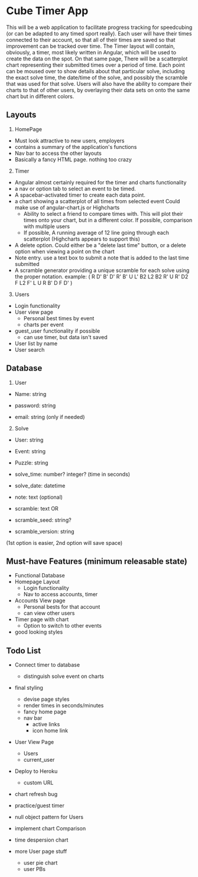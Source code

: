 # Cube Timer App

This will be a web application to facilitate progress tracking for speedcubing (or can be adapted to any timed sport really). Each user will have their times connected to their account, so that all of their times are saved so that improvement can be tracked over time. The Timer layout will contain, obviously, a timer, most likely written in Angular, which will be used to create the data on the spot. On that same page, There will be a scatterplot chart representing their submitted times over a period of time. Each point can be moused over to show details about that particular solve, including the exact solve time, the date/time of the solve, and possibly the scramble that was used for that solve. Users will also have the ability to compare their charts to that of other users, by overlaying their data sets on onto the same chart but in different colors.



## Layouts
1. HomePage
  + Must look attractive to new users, employers
  + contains a summary of the application's functions
  + Nav bar to access the other layouts
  + Basically a fancy HTML page. nothing too crazy

2. Timer
  + Angular almost certainly required for the timer and charts functionality
  + a nav or option tab to select an event to be timed.
  + A spacebar-activated timer to create each data point.
  + a chart showing a scatterplot of all times from selected event Could make use of angular-chart.js or Highcharts 
    + Ability to select a friend to compare times with. This will plot their times onto your chart, but in a different color. If possible, comparison with multiple users
    + If possible, A running average of 12 line going through each scatterplot (Highcharts appears to support this)
  + A delete option. Could either be a "delete last time" button, or a delete option when viewing a point on the chart
  + Note entry. use a text box to submit a note that is added to the last time submitted
  + A scramble generator providing a unique scramble for each solve using the proper notation. example: ( R D' B' D' R' B' U L' B2 L2 B2 R' U R' D2 F L2 F' L U R B' D F D' )

3. Users
  + Login functionality 
  + User view page
    + Personal best times by event
    + charts per event
  + guest_user functionality if possible
    + can use timer, but data isn't saved
  + User list by name
  + User search

## Database
1. User
  + Name: string
  + password: string

  + email: string (only if needed)

2. Solve
  + User: string
  + Event: string
  + Puzzle: string
  + solve_time: number? integer? (time in seconds)
  + solve_date: datetime
  + note: text (optional)

  + scramble: text 
  OR
  + scramble_seed: string?
  + scramble_version: string

  (1st option is easier, 2nd option will save space)


## Must-have Features (minimum releasable state)
+ Functional Database
+ Homepage Layout
  + Login functionality
  + Nav to access accounts, timer
+ Accounts View page
  + Personal bests for that account
  + can view other users
+ Timer page with chart
  + Option to switch to other events
+ good looking styles

## Todo List

+ Connect timer to database
  + distinguish solve event on charts
+ final styling
  + devise page styles
  + render times in seconds/minutes
  + fancy home page
  + nav bar
    + active links
    + icon home link
+ User View Page
  + Users
  + current_user
+ Deploy to Heroku
  + custom URL
+ chart refresh bug

+ practice/guest timer
+ null object pattern for Users
+ implement chart Comparison

+ time despersion chart
+ more User page stuff
  + user pie chart
  + user PBs










